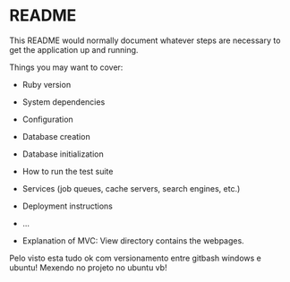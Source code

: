 # README

This README would normally document whatever steps are necessary to get the
application up and running.

Things you may want to cover:

* Ruby version

* System dependencies

* Configuration

* Database creation

* Database initialization

* How to run the test suite

* Services (job queues, cache servers, search engines, etc.)

* Deployment instructions

* ...
* Explanation of MVC:
    View directory contains the webpages.


Pelo visto esta tudo ok com versionamento entre gitbash windows e ubuntu!
Mexendo no projeto no ubuntu vb!